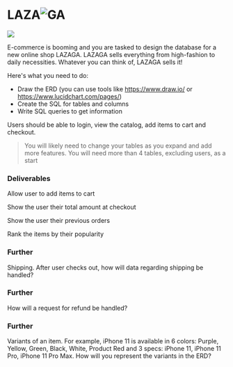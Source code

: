 # LAZA![GA](https://ga-dash.s3.amazonaws.com/production/assets/logo-9f88ae6c9c3871690e33280fcf557f33.png)

![](https://slack-imgs.com/?c=1&o1=ro&url=https%3A%2F%2Fmedia1.giphy.com%2Fmedia%2FRE3HRZ4wAQPNS%2Fgiphy.gif%3Fcid%3D6104955eae3b436f9861442ffa6ef878b51ba75d013a57c3%26rid%3Dgiphy.gif)

E-commerce is booming and you are tasked to design the database for a new online shop LAZAGA. LAZAGA sells everything from high-fashion to daily necessities. Whatever you can think of, LAZAGA sells it!

Here's what you need to do:

* Draw the ERD (you can use tools like https://www.draw.io/ or https://www.lucidchart.com/pages/)
* Create the SQL for tables and columns
* Write SQL queries to get information

Users should be able to login, view the catalog, add items to cart and checkout.

> You will likely need to change your tables as you expand and add more features.
> You will need more than 4 tables, excluding users, as a start

### Deliverables

Allow user to add items to cart

Show the user their total amount at checkout

Show the user their previous orders

Rank the items by their popularity

### Further

Shipping. After user checks out, how will data regarding shipping be handled?

### Further

How will a request for refund be handled? 

### Further

Variants of an item. For example, iPhone 11 is available in 6 colors: Purple, Yellow, Green, Black, White, Product Red and 3 specs: iPhone 11, iPhone 11 Pro, iPhone 11 Pro Max. How will you represent the variants in the ERD?
